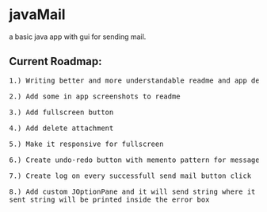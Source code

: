 <h1>javaMail</h1>
<p>a basic java app with gui for sending mail.</p>

<h2>Current Roadmap:</h2>
<pre>
1.) Writing better and more understandable readme and app description. <br>
2.) Add some in app screenshots to readme <br>
3.) Add fullscreen button <br>
4.) Add delete attachment <br>
5.) Make it responsive for fullscreen <br>
6.) Create undo-redo button with memento pattern for message area <br>
7.) Create log on every successfull send mail button click <br>
8.) Add custom JOptionPane and it will send string where it is used and that 
sent string will be printed inside the error box
</pre>
